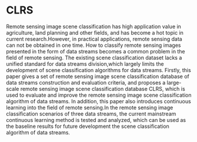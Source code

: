 # CLRS

Remote sensing image scene classification has high application value in agriculture, land planning and other fields, and has become a hot topic in current research.However, in practical applications, remote sensing data can not be obtained in one time. How to classify remote sensing images presented in the form of data streams becomes a common problem in the field of remote sensing. The existing scene classification dataset lacks a unified standard for data streams division,which largely limits the development of scene classification algorithms for data streams. Firstly, this paper gives a set of remote sensing image scene classification database of data streams construction and evaluation criteria, and proposes a large-scale remote sensing image scene classification database CLRS, which is used to evaluate and improve the remote sensing image scene classification algorithm of data streams. In addition, this paper also introduces continuous learning into the field of remote sensing.In the remote sensing image classification scenarios of three data streams, the current mainstream continuous learning method is tested and analyzed, which can be used as the baseline results for future development the scene classification algorithm of data streams.
